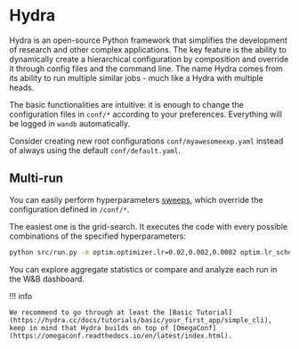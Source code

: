 
# Hydra

Hydra is an open-source Python framework that simplifies the development of research and other complex applications. The key feature is the ability to dynamically create a hierarchical configuration by composition and override it through config files and the command line. The name Hydra comes from its ability to run multiple similar jobs - much like a Hydra with multiple heads.

The basic functionalities are intuitive: it is enough to change the configuration files in `conf/*` according to your preferences. Everything will be logged in `wandb` automatically.

Consider creating new root configurations `conf/myawesomeexp.yaml` instead of always using the default `conf/default.yaml`.


## Multi-run

You can easily perform hyperparameters [sweeps](https://hydra.cc/docs/advanced/override_grammar/extended), which override the configuration defined in `/conf/*`.

The easiest one is the grid-search. It executes the code with every possible combinations of the specified hyperparameters:

```bash
python src/run.py -m optim.optimizer.lr=0.02,0.002,0.0002 optim.lr_scheduler.T_mult=1,2 optim.optimizer.weight_decay=0,1e-5
```

You can explore aggregate statistics or compare and analyze each run in the W&B dashboard.


!!! info

    We recommend to go through at least the [Basic Tutorial](https://hydra.cc/docs/tutorials/basic/your_first_app/simple_cli), keep in mind that Hydra builds on top of [OmegaConf](https://omegaconf.readthedocs.io/en/latest/index.html).
